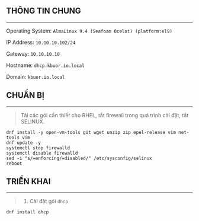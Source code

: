 ## THÔNG TIN CHUNG
---
Operating System: `AlmaLinux 9.4 (Seafoam Ocelot) (platform:el9)`

IP Address: `10.10.10.102/24`

Gateway: `10.10.10.10`

Hostname: `dhcp.kbuor.io.local`

Domain: `kbuor.io.local`

## CHUẨN BỊ
---
> Tải các gói cần thiết cho RHEL, tắt firewall trong quá trình cài đặt, tắt SELINUX.
```shell
dnf install -y open-vm-tools git wget unzip zip epel-release vim net-tools vim
dnf update -y
systemctl stop firewalld
systemctl disable firewalld
sed -i "s/=enforcing/=disabled/" /etc/sysconfig/selinux
reboot
```

## TRIỂN KHAI
---
> 1. Cài đặt gói `dhcp`
```shell
dnf install dhcp
```
